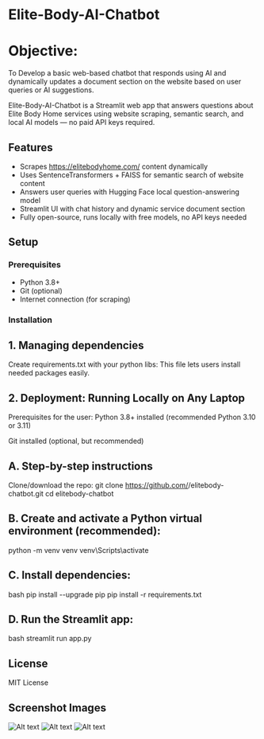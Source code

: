 # Elite-Body-AI-Chatbot

# Objective:
 To Develop a basic web-based chatbot that responds using AI  and dynamically updates a document section on the website based on user queries or AI suggestions.


Elite-Body-AI-Chatbot is a Streamlit web app that answers questions about Elite Body Home services using website scraping, semantic search, and local AI models — no paid API keys required.

## Features

- Scrapes https://elitebodyhome.com/ content dynamically
- Uses SentenceTransformers + FAISS for semantic search of website content
- Answers user queries with Hugging Face local question-answering model
- Streamlit UI with chat history and dynamic service document section
- Fully open-source, runs locally with free models, no API keys needed

## Setup

### Prerequisites

- Python 3.8+
- Git (optional)
- Internet connection (for scraping)

### Installation



 ## 1. Managing dependencies
 Create requirements.txt with your python libs: This file lets users install needed packages easily.

 ## 2. Deployment: Running Locally on Any Laptop
 Prerequisites for the user:
 Python 3.8+ installed (recommended Python 3.10 or 3.11)

 Git installed (optional, but recommended)

 ## A. Step-by-step instructions
 Clone/download the repo:
 git clone https://github.com/<Mrud11>/elitebody-chatbot.git
 cd elitebody-chatbot

 ## B. Create and activate a Python virtual environment (recommended):
 python -m venv venv
 venv\Scripts\activate

 ## C. Install dependencies:

  bash
 pip install --upgrade pip
 pip install -r requirements.txt


 ## D. Run the Streamlit app:

 bash
 streamlit run app.py

## License

MIT License

## Screenshot Images
![Alt text]()
![Alt text]()
![Alt text]()





 
